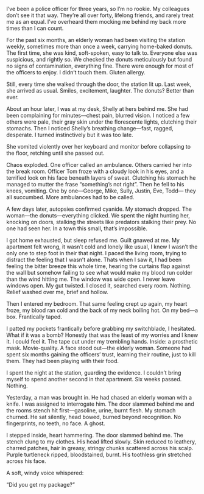 I’ve been a police officer for three years, so I’m no rookie. My colleagues don’t see it that way. They’re all over forty, lifelong friends, and rarely treat me as an equal. I’ve overheard them mocking me behind my back more times than I can count.

For the past six months, an elderly woman had been visiting the station weekly, sometimes more than once a week, carrying home-baked donuts. The first time, she was kind, soft-spoken, easy to talk to. Everyone else was suspicious, and rightly so. We checked the donuts meticulously but found no signs of contamination, everything fine. There were enough for most of the officers to enjoy. I didn’t touch them. Gluten allergy.

Still, every time she walked through the door, the station lit up. Last week, she arrived as usual. Smiles, excitement, laughter. The donuts? Better than ever.

About an hour later, I was at my desk, Shelly at hers behind me. She had been complaining for minutes—chest pain, blurred vision. I noticed a few others were pale, their gray skin under the florescente lights, clutching their stomachs. Then I noticed Shelly’s breathing change—fast, ragged, desperate. I turned instinctively but it was too late.

She vomited violently over her keyboard and monitor before collapsing to the floor, retching until she passed out.

Chaos exploded. One officer called an ambulance. Others carried her into the break room. Officer Tom froze with a cloudy look in his eyes, and a terrified look on his face beneath layers of sweat. Clutching his stomach he managed to mutter the frase “something’s not right”. Then he fell to his knees, vomiting. One by one—George, Mike, Sully, Justin, Eve, Todd— they all succumbed. More ambulances had to be called.

A few days later, autopsies confirmed cyanide. My stomach dropped. The woman—the donuts—everything clicked. We spent the night hunting her, knocking on doors, stalking the streets like predators stalking their prey. No one had seen her. In a town this small, that’s impossible.

I got home exhausted, but sleep refused me. Guilt gnawed at me. My apartment felt wrong, it wasn’t cold and lonely like usual, I knew I wasn’t the only one to step foot in their that night. I paced the living room, trying to distract the feeling that I wasn’t alone. Thats when I saw it, I had been feeling the bitter breeze this whole time, hearing the curtains flap against the wall but somehow failing to see what would make my blood run colder than the wind hitting me. The window was wide open. I never leave windows open. My gut twisted. I closed it, searched every room. Nothing. Relief washed over me, brief and hollow.

Then I entered my bedroom. That same feeling crept up again, my heart froze, my blood ran cold and the back of my neck boiling hot. On my bed—a box. Frantically taped.

I patted my pockets frantically before grabbing my switchblade, I hesitated. What if it was a bomb? Honestly that was the least of my worries and I knew it. I could feel it. The tape cut under my trembling hands. Inside: a prosthetic mask. Movie-quality. A face stood out—the elderly woman. Someone had spent six months gaining the officers’ trust, learning their routine, just to kill them. They had been playing with their food. 

I spent the night at the station, guarding the evidence. I couldn’t bring myself to spend another second in that apartment. Six weeks passed. Nothing.

Yesterday, a man was brought in. He had chased an elderly woman with a knife. I was assigned to interrogate him. The door slammed behind me and the rooms stench hit first—gasoline, urine, burnt flesh. My stomach churned. He sat silently, head bowed, burned beyond recognition. No fingerprints, no teeth, no face. A ghost.

I stepped inside, heart hammering. The door slammed behind me. The stench clung to my clothes. His head lifted slowly. Skin reduced to leathery, charred patches, hair in greasy, stringy chunks scattered across his scalp. Purple turtleneck ripped, bloodstained, burnt. His toothless grin stretched across his face.

A soft, windy voice whispered:

“Did you get my package?”